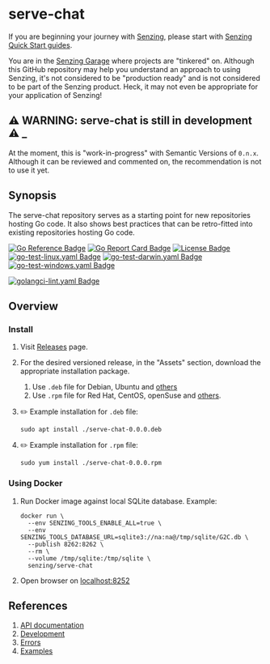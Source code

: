 # serve-chat

If you are beginning your journey with [Senzing],
please start with [Senzing Quick Start guides].

You are in the [Senzing Garage] where projects are "tinkered" on.
Although this GitHub repository may help you understand an approach to using Senzing,
it's not considered to be "production ready" and is not considered to be part of the Senzing product.
Heck, it may not even be appropriate for your application of Senzing!

## :warning: WARNING: serve-chat is still in development :warning: _

At the moment, this is "work-in-progress" with Semantic Versions of `0.n.x`.
Although it can be reviewed and commented on,
the recommendation is not to use it yet.

## Synopsis

The serve-chat repository serves as a starting point for new repositories hosting Go code.
It also shows best practices that can be retro-fitted into existing repositories hosting Go code.

[![Go Reference Badge]][Package reference]
[![Go Report Card Badge]][Go Report Card]
[![License Badge]][License]
[![go-test-linux.yaml Badge]][go-test-linux.yaml]
[![go-test-darwin.yaml Badge]][go-test-darwin.yaml]
[![go-test-windows.yaml Badge]][go-test-windows.yaml]

[![golangci-lint.yaml Badge]][golangci-lint.yaml]

## Overview

### Install

1. Visit [Releases](https://github.com/senzing-garage/serve-chat/releases) page.
1. For the desired versioned release, in the "Assets" section,
   download the appropriate installation package.
    1. Use `.deb` file for Debian, Ubuntu and
       [others](https://en.wikipedia.org/wiki/List_of_Linux_distributions#Debian-based)
    1. Use `.rpm` file for Red Hat, CentOS, openSuse and
       [others](https://en.wikipedia.org/wiki/List_of_Linux_distributions#RPM-based).

1. :pencil2: Example installation for `.deb` file:

    ```console
    sudo apt install ./serve-chat-0.0.0.deb
    ```

1. :pencil2: Example installation for `.rpm` file:

    ```console
    sudo yum install ./serve-chat-0.0.0.rpm
    ```

### Using Docker

1. Run Docker image against local SQLite database.
   Example:

    ```console
    docker run \
      --env SENZING_TOOLS_ENABLE_ALL=true \
      --env SENZING_TOOLS_DATABASE_URL=sqlite3://na:na@/tmp/sqlite/G2C.db \
      --publish 8262:8262 \
      --rm \
      --volume /tmp/sqlite:/tmp/sqlite \
      senzing/serve-chat

    ```

1. Open browser on [localhost:8252](http://localhost:8262)

## References

1. [API documentation]
1. [Development]
1. [Errors]
1. [Examples]

[API documentation]: https://pkg.go.dev/github.com/senzing-garage/serve-chat
[Development]: docs/development.md
[Errors]: docs/errors.md
[Examples]: docs/examples.md
[Go Reference Badge]: https://pkg.go.dev/badge/github.com/senzing-garage/serve-chat.svg
[Go Report Card Badge]: https://goreportcard.com/badge/github.com/senzing-garage/serve-chat
[Go Report Card]: https://goreportcard.com/report/github.com/senzing-garage/serve-chat
[go-test-darwin.yaml Badge]: https://github.com/senzing-garage/serve-chat/actions/workflows/go-test-darwin.yaml/badge.svg
[go-test-darwin.yaml]: https://github.com/senzing-garage/serve-chat/actions/workflows/go-test-darwin.yaml
[go-test-linux.yaml Badge]: https://github.com/senzing-garage/serve-chat/actions/workflows/go-test-linux.yaml/badge.svg
[go-test-linux.yaml]: https://github.com/senzing-garage/serve-chat/actions/workflows/go-test-linux.yaml
[go-test-windows.yaml Badge]: https://github.com/senzing-garage/serve-chat/actions/workflows/go-test-windows.yaml/badge.svg
[go-test-windows.yaml]: https://github.com/senzing-garage/serve-chat/actions/workflows/go-test-windows.yaml
[golangci-lint.yaml Badge]: https://github.com/senzing-garage/serve-chat/actions/workflows/golangci-lint.yaml/badge.svg
[golangci-lint.yaml]: https://github.com/senzing-garage/serve-chat/actions/workflows/golangci-lint.yaml
[License Badge]: https://img.shields.io/badge/License-Apache2-brightgreen.svg
[License]: https://github.com/senzing-garage/serve-chat/blob/main/LICENSE
[Package reference]: https://pkg.go.dev/github.com/senzing-garage/serve-chat
[Senzing Garage]: https://github.com/senzing-garage
[Senzing Quick Start guides]: https://docs.senzing.com/quickstart/
[Senzing]: https://senzing.com/
